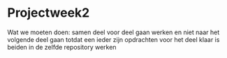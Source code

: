 # Projectweek2
 
Wat we moeten doen:
samen deel voor deel gaan werken en niet naar het volgende deel gaan totdat een ieder zijn opdrachten voor het deel klaar is
beiden in de zelfde repository werken 
